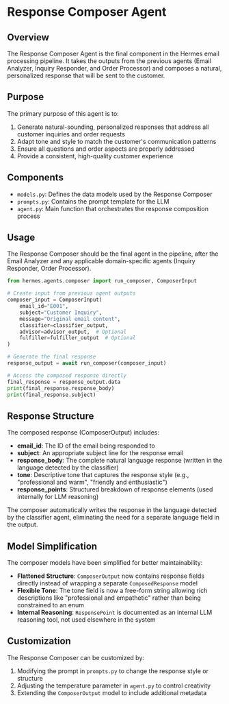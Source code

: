 # Response Composer Agent

## Overview

The Response Composer Agent is the final component in the Hermes email processing pipeline. It takes the outputs from the previous agents (Email Analyzer, Inquiry Responder, and Order Processor) and composes a natural, personalized response that will be sent to the customer.

## Purpose

The primary purpose of this agent is to:

1. Generate natural-sounding, personalized responses that address all customer inquiries and order requests
2. Adapt tone and style to match the customer's communication patterns
3. Ensure all questions and order aspects are properly addressed
4. Provide a consistent, high-quality customer experience

## Components

- `models.py`: Defines the data models used by the Response Composer
- `prompts.py`: Contains the prompt template for the LLM
- `agent.py`: Main function that orchestrates the response composition process

## Usage

The Response Composer should be the final agent in the pipeline, after the Email Analyzer and any applicable domain-specific agents (Inquiry Responder, Order Processor).

```python
from hermes.agents.composer import run_composer, ComposerInput

# Create input from previous agent outputs
composer_input = ComposerInput(
    email_id="E001",
    subject="Customer Inquiry",
    message="Original email content",
    classifier=classifier_output,
    advisor=advisor_output,  # Optional
    fulfiller=fulfiller_output  # Optional
)

# Generate the final response
response_output = await run_composer(composer_input)

# Access the composed response directly
final_response = response_output.data
print(final_response.response_body)
print(final_response.subject)
```

## Response Structure

The composed response (ComposerOutput) includes:

- **email_id**: The ID of the email being responded to
- **subject**: An appropriate subject line for the response email
- **response_body**: The complete natural language response (written in the language detected by the classifier)
- **tone**: Descriptive tone that captures the response style (e.g., "professional and warm", "friendly and enthusiastic")
- **response_points**: Structured breakdown of response elements (used internally for LLM reasoning)

The composer automatically writes the response in the language detected by the classifier agent, eliminating the need for a separate language field in the output.

## Model Simplification

The composer models have been simplified for better maintainability:

- **Flattened Structure**: `ComposerOutput` now contains response fields directly instead of wrapping a separate `ComposedResponse` model
- **Flexible Tone**: The tone field is now a free-form string allowing rich descriptions like "professional and empathetic" rather than being constrained to an enum
- **Internal Reasoning**: `ResponsePoint` is documented as an internal LLM reasoning tool, not used elsewhere in the system

## Customization

The Response Composer can be customized by:

1. Modifying the prompt in `prompts.py` to change the response style or structure
2. Adjusting the temperature parameter in `agent.py` to control creativity
3. Extending the `ComposerOutput` model to include additional metadata